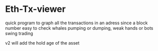 # Eth-Tx-viewer

quick program to graph all the transactions in an adress since a block number
easy to check whales pumping or dumping, weak hands or bots swing trading

v2 will add the hold age of the asset
